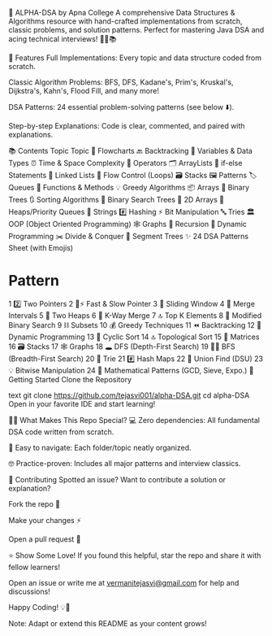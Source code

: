 🚀 ALPHA-DSA by Apna College
A comprehensive Data Structures & Algorithms resource with hand-crafted implementations from scratch, classic problems, and solution patterns. Perfect for mastering Java DSA and acing technical interviews! 👨‍💻📚

🌟 Features
Full Implementations: Every topic and data structure coded from scratch.

Classic Algorithm Problems: BFS, DFS, Kadane's, Prim's, Kruskal's, Dijkstra's, Kahn's, Flood Fill, and many more!

DSA Patterns: 24 essential problem-solving patterns (see below ⬇️).

Step-by-step Explanations: Code is clear, commented, and paired with explanations.

📚 Contents
Topic		Topic
🧭	Flowcharts	🔙	Backtracking
📝	Variables & Data Types	⏰	Time & Space Complexity
🔣	Operators	🗂️	ArrayLists
🤔	if-else Statements	🔗	Linked Lists
🔁	Flow Control (Loops)	🗃️	Stacks
🖼️	Patterns	🏷️	Queues
🧮	Functions & Methods	💡	Greedy Algorithms
📦	Arrays	🌳	Binary Trees
🔃	Sorting Algorithms	🌲	Binary Search Trees
🧊	2D Arrays	🥇	Heaps/Priority Queues
🧵	Strings	#️⃣	Hashing
⚡	Bit Manipulation	🔤	Tries
🏛️	OOP (Object Oriented Programming)	🕸️	Graphs
🔁	Recursion	🧠	Dynamic Programming
✂️	Divide & Conquer	🌲	Segment Trees
✨ 24 DSA Patterns Sheet (with Emojis)
#	Pattern
1	2️⃣ Two Pointers
2	🐢⚡ Fast & Slow Pointer
3	🌊 Sliding Window
4	🔗 Merge Intervals
5	🏦 Two Heaps
6	🔀 K-Way Merge
7	🔝 Top K Elements
8	🧮 Modified Binary Search
9	⛓️ Subsets
10	💰 Greedy Techniques
11	⏪ Backtracking
12	🧩 Dynamic Programming
13	🔄 Cyclic Sort
14	🔝 Topological Sort
15	🧮 Matrices
16	🗃️ Stacks
17	🕸️ Graphs
18	🕳️ DFS (Depth-First Search)
19	🚶‍♂️ BFS (Breadth-First Search)
20	🌲 Trie
21	#️⃣ Hash Maps
22	🤝 Union Find (DSU)
23	💡 Bitwise Manipulation
24	🧮 Mathematical Patterns (GCD, Sieve, Expo.)
🏁 Getting Started
Clone the Repository

text
git clone https://github.com/tejasvi001/alpha-DSA.git
cd alpha-DSA
Open in your favorite IDE and start learning!

🧑‍💻 What Makes This Repo Special?
💻 Zero dependencies: All fundamental DSA code written from scratch.

🍰 Easy to navigate: Each folder/topic neatly organized.

🤓 Practice-proven: Includes all major patterns and interview classics.

🤝 Contributing
Spotted an issue? Want to contribute a solution or explanation?

Fork the repo 🍴

Make your changes ⚡

Open a pull request 🚀

⭐️ Show Some Love!
If you found this helpful, star the repo and share it with fellow learners!


Open an issue or write me at vermanitejasvi@gmail.com for help and discussions!

Happy Coding! 💡🚀

Note: Adapt or extend this README as your content grows!
